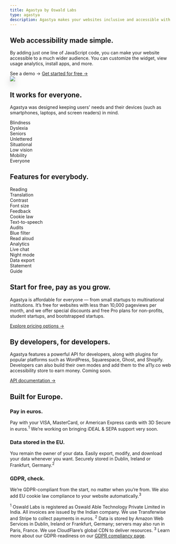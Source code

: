 ```yaml
---
title: Agastya by Oswald Labs
type: agastya
description: Agastya makes your websites inclusive and accessible with just one line of code, a product by Oswald Labs, the award-winning accessibility technology company.
---
```


<section class="hero">
	<div class="container">
		<div class="row">
			<div class="col-md-6">
				<h1>Web accessibility made simple.</h1>
				<p class="intro-para">By adding just one line of JavaScript code, you can make your website accessible to a much wider audience. You can customize the widget, view usage analytics, install apps, and more.</p>
				<div>
					<a onclick="window.agastya.toggle()" class="btn btn-warning mr-2">See a demo &rarr;</a>
					<a href="/platform/agastya/pricing/" class="btn btn-outline-warning">Get started for free &rarr;</a>
				</div>
			</div>
			<div class="col-md-6 text-right">
				<img class="hero-image-alt" style="filter: drop-shadow(0 10px 10px rgba(0, 0, 0, 0.2)" role="presentation" src="/images/illustrations/agastya.png">
			</div>
		</div>
	</div>
</section>
<section>
	<div class="container">
		<div class="row">
			<div class="col-md-6">
				<h2>It works for everyone.</h2>
				<p>Agastya was designed keeping users' needs and their devices (such as smartphones, laptops, and screen readers) in mind.</p>
				<div class="row text-center justify-content-md-center mt-5">
					<div class="col-4 col-md-3 mt-4">
						<i class="fas fa-blind fa-2x text-muted mb-2"></i>
						<div>Blindness</div>
					</div>
					<div class="col-4 col-md-3 mt-4">
						<i class="fas fa-book-open fa-2x text-muted mb-2"></i>
						<div>Dyslexia</div>
					</div>
					<div class="col-4 col-md-3 mt-4">
						<i class="fas fa-hand-holding-heart fa-2x text-muted mb-2"></i>
						<div>Seniors</div>
					</div>
					<div class="col-4 col-md-3 mt-4">
						<i class="fas fa-atlas fa-2x text-muted mb-2"></i>
						<div>Unlettered</div>
					</div>
					<div class="col-4 col-md-3 mt-4">
						<i class="fas fa-user-injured fa-2x text-muted mb-2"></i>
						<div>Situational</div>
					</div>
					<div class="col-4 col-md-3 mt-4">
						<i class="fas fa-low-vision fa-2x text-muted mb-2"></i>
						<div>Low vision</div>
					</div>
					<div class="col-4 col-md-3 mt-4">
						<i class="fas fa-wheelchair fa-2x text-muted mb-2"></i>
						<div>Mobility</div>
					</div>
					<div class="col-4 col-md-3 mt-4">
						<i class="fas fa-users fa-2x text-muted mb-2"></i>
						<div>Everyone</div>
					</div>
				</div>
			</div>
		</div>
	</div>
</section>
<section class="bg-light-1">
	<div class="container">
		<h2 class="text-center mb-4">Features for everybody.</h2>
		<div class="row text-center">
			<div class="col-4 col-md-1h mt-4">
				<i class="fas fa-book-open fa-2x text-muted mb-2"></i>
				<div>Reading</div>
			</div>
			<div class="col-4 col-md-1h mt-4">
				<i class="fas fa-language fa-2x text-muted mb-2"></i>
				<div>Translation</div>
			</div>
			<div class="col-4 col-md-1h mt-4">
				<i class="fas fa-adjust fa-2x text-muted mb-2"></i>
				<div>Contrast</div>
			</div>
			<div class="col-4 col-md-1h mt-4">
				<i class="fas fa-text-height fa-2x text-muted mb-2"></i>
				<div>Font size</div>
			</div>
			<div class="col-4 col-md-1h mt-4">
				<i class="fas fa-comment fa-2x text-muted mb-2"></i>
				<div>Feedback</div>
			</div>
			<div class="col-4 col-md-1h mt-4">
				<i class="fas fa-cookie-bite fa-2x text-muted mb-2"></i>
				<div>Cookie law</div>
			</div>
			<div class="col-4 col-md-1h mt-4">
				<i class="fas fa-podcast fa-2x text-muted mb-2"></i>
				<div>Text-to-speech</div>
			</div>
			<div class="col-4 col-md-1h mt-4">
				<i class="fas fa-chart-area fa-2x text-muted mb-2"></i>
				<div>Audits</div>
			</div>
			<div class="col-4 col-md-1h mt-4">
				<i class="fas fa-cloud-moon fa-2x text-muted mb-2"></i>
				<div>Blue filter</div>
			</div>
			<div class="col-4 col-md-1h mt-4">
				<i class="fas fa-volume-up fa-2x text-muted mb-2"></i>
				<div>Read aloud</div>
			</div>
			<div class="col-4 col-md-1h mt-4">
				<i class="fas fa-chart-pie fa-2x text-muted mb-2"></i>
				<div>Analytics</div>
			</div>
			<div class="col-4 col-md-1h mt-4">
				<i class="fas fa-comments fa-2x text-muted mb-2"></i>
				<div>Live chat</div>
			</div>
			<div class="col-4 col-md-1h mt-4">
				<i class="fas fa-moon fa-2x text-muted mb-2"></i>
				<div>Night mode</div>
			</div>
			<div class="col-4 col-md-1h mt-4">
				<i class="fas fa-file-export fa-2x text-muted mb-2"></i>
				<div>Data export</div>
			</div>
			<div class="col-4 col-md-1h mt-4">
				<i class="fas fa-universal-access fa-2x text-muted mb-2"></i>
				<div>Statement</div>
			</div>
			<div class="col-4 col-md-1h mt-4">
				<i class="fas fa-hands-helping fa-2x text-muted mb-2"></i>
				<div>Guide</div>
			</div>
		</div>
	</div>
</section>
<section>
	<div class="container">
		<div class="row">
			<div class="col-md-6 pr-md-5">
				<i class="fas fa-credit-card fa-2x mb-1 o-6"></i>
				<h2 class="mt-4 mb-4">Start for free, pay as you grow.</h2>
				<p>Agastya is affordable for everyone — from small startups to multinational institutions. It’s free for websites with less than 10,000 pageviews per month, and we offer special discounts and free Pro plans for non-profits, student startups, and bootstrapped startups.</p>
				<div>
					<a href="/platform/agastya/pricing/" class="btn btn-warning">Explore pricing options &rarr;</a>
				</div>
			</div>
			<div class="col-md-6 pl-md-5 mt-5 mt-md-0">
				<i class="fas fa-code fa-2x mb-1 o-6"></i>
				<h2 class="mt-4 mb-4">By developers, for developers.</h2>
				<p>Agastya features a powerful API for developers, along with plugins for popular platforms such as WordPress, Squarespace, Ghost, and Shopify. Developers can also build their own modes and add them to the a11y.co web accessibility store to earn money. Coming soon.</p>
				<div>
					<a href="https://help.oswaldlabs.com/developers/" class="btn btn-warning">API documentation &rarr;</a>
				</div>
			</div>
		</div>
	</div>
</section>
<section class="dark">
	<div class="container">
		<h2 class="text-md-center mb-5">Built for Europe.</h2>
		<div class="row">
			<div class="col-md-4">
				<i class="fas fa-euro-sign fa-2x o-6"></i>
				<h3 class="mt-4 mb-3">Pay in euros.</h3>
				<p>Pay with your VISA, MasterCard, or American Express cards with 3D Secure in euros.<sup>1</sup> We’re working on bringing iDEAL & SEPA support very soon.</p>
			</div>
			<div class="col-md-4 mt-5 mt-md-0">
				<i class="fas fa-database fa-2x o-6"></i>
				<h3 class="mt-4 mb-3">Data stored in the EU.</h3>
				<p>You remain the owner of your data. Easily export, modify, and download your data whenever you want. Securely stored in Dublin, Ireland or Frankfurt, Germany.<sup>2</sup></p>
			</div>
			<div class="col-md-4 mt-5 mt-md-0">
				<i class="fas fa-envelope-open fa-2x o-6"></i>
				<h3 class="mt-4 mb-3">GDPR, check.</h3>
				<p>We’re GDPR-compliant from the start, no matter when you’re from. We also add EU cookie law compliance to your website automatically.<sup>3</sup></p>
			</div>
		</div>
		<p class="small mt-5">
			<sup>1</sup> Oswald Labs is registered as Oswald Able Technology Private Limited in India. All invoices are issued by the Indian company. We use Transferwise and Stripe to collect payments in euros. <sup>2</sup> Data is stored by Amazon Web Services in Dublin, Ireland or Frankfurt, Germany; servers may also run in Paris, France. We use CloudFlare’s global CDN to deliver resources. <sup>3</sup> Learn more about our GDPR-readiness on our <a href="/platform/agastya/eu/">GDPR compliancy page</a>.
		</p>
	</div>
</section>